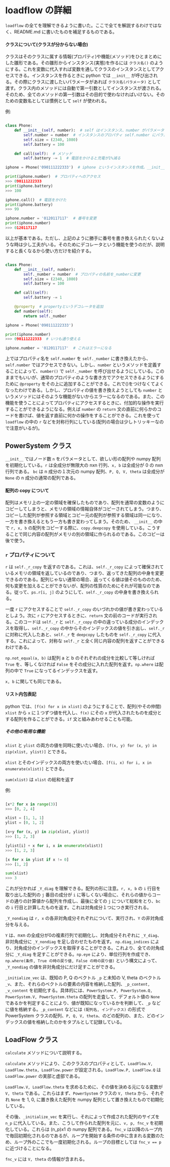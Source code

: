 # loadflow の詳細

`loadflow` の全てを理解できるように書いた。ここで全てを解説するわけではなく、README.md に書いたものを補足するものである。

#### クラスについて(クラスが分からない場合)

クラスはそのクラスに属する情報(プロパティ)や機能(メソッド)をひとまとめにした雛形である。その雛形からインスタンス(実態)を作るには `クラス名()` のようにする。これを変数に代入すれば変数を通してクラスのインスタンスとしてアクセスできる。インスタンスを作るときに python では `__init__` が呼び出される。その際にクラスに渡したいパラメータがあれば `クラス名(パラメータ)` として渡す。クラス内のメソッドには自動で第一引数としてインスタンスが渡される。そのため、全てのメソッドの第一引数はその目的で使わなければいけない。そのための変数名としては慣例として `self` が使われる。

例:
~~~python

class Phone:
    def __init__(self, number):  # self はインスタンス、number がパラメータ
        self.number = number  # インスタンスのプロパティ self.number にパラメータを代入
        self.size = (2340, 1080)
        self.battery = 100

    def call(self):  # メソッド
        self.battery -= 1  # 電話をかけると充電が1%減る

iphone = Phone('090111222333')  # iphone というインスタンスを作成。__init__ が呼ばれる

print(iphone.number)  # プロパティへのアクセス
>>> 090111222333
print(iphone.battery)
>>> 100

iphone.call()  # 電話をかけた
print(iphone.battery)
>>> 99

iphone.number = '0120117117'  # 番号を変更
print(iphone.number)
>>> 0120117117
~~~

以上が基本である。ただし、上記のように勝手に番号を書き換えられたくないような時は少し工夫がいる。そのためにデコレータという機能を使うのだが、説明すると長くなるから使い方だけを紹介する。

~~~python

class Phone:
    def __init__(self, number):
        self._number = number  # プロパティの名前を_numberに変更
        self.size = (2340, 1080)
        self.battery = 100

    def call(self):
        self.battery -= 1

    @property  # propertyというデコレータを追加
    def number(self):
        return self._number

iphone = Phone('090111222333')

print(iphone.number)
>>> 090111222333  # いつも通り使える

iphone.number = '0120117117'  # これはエラーになる

~~~

上ではプロパティ名を `self.number` を `self._number` に書き換えたから、`self.number` ではアクセスできない。しかし、`number` というメソッドを定義することによって、`number()` で `self._number` を呼び出せるようにしている。このままでもいいが、通常のプロパティのような書き方でアクセスできるようにするために `@property` をその上に追加することができる。これで()をつけなくてよくなったわけである。しかし、プロパティの値を書き換えようとしても `number` というメソッドにはそのような機能がないからエラーになるのである。また、この機能を使うことによってプロパティにアクセスするときに、付加的な操作を実行することができるようになる。例えば `number` の `return` 文の直前に何らかのコードを書けば、値を返す直前に何かの操作をすることができる。これを使って `loadflow` の中の `r` などを対称行列にしている(配列の場合は少しトリッキーなので注意がいるが)。

## PowerSystem クラス

`__init__` ではノード数 `n` をパラメータとして、欲しい形の配列や numpy 配列を初期化している。`r` は全成分が無限大の nxn 行列、`x, b` は全成分が 0 の nxn 行列である。 `bc` は n 成分の１次元の numpy 配列、`P, Q, V, theta` は全成分が `None` の n 成分の通常の配列である。

#### 配列の copy について

配列はメモリ上の一定の領域を確保したものであり、配列を通常の変数のようにコピーしてしまうと、メモリの領域の情報自体がコピーされてしまう。つまり、コピーした配列が参照する領域とコピー元の配列が参照する領域は同一になり、一方を書き換えるともう一方も書き変わってしまう。そのため、 `__init__` の中で `r, x, b` の配列をコピーする際に、`copy.deepcopy` を使用している。こうすることで同じ内容の配列がメモリの別の領域に作られるのである。このコピーは後で使う。

### `r` プロパティについて

`r` は `self._r_copy` を返すのである。これは、`self._r_copy` によって確保されているメモリの領域を返しているのであり、つまり、返ってきた配列の中身を変更できるのである。配列じゃない通常の場合、返ってくる値は値そのもののため、何も変更を加えることができないが、配列の性質のためにそれが可能なのである。従って、`ps.r[i, j]` のようにして、`self._r_copy` の中身を書き換えられる。

一度 `r` にアクセスすることで `self._r_copy` のいづれかの値が書き変わっているとしよう。次に `r` にアクセスするときに、`return` 文の前のコードが実行される。このコードは `self._r` と `self._r_copy` の中の違っている成分のインデックスを取得し、`self._r_copy` の中からそのインデックスの値を引き出し、`self._r` に対称に代入したあと、`self._r` を `deepcopy` したものを `self._r_copy` に代入する。これによって、対称な `self._r` と全く同じ内容の配列を返すことができるわけである。

`np.not_equal(a, b)` は配列 a と b のそれぞれの成分を比較して等しければ `True` を、等しくなければ `False` をその成分に入れた配列を返す。`np.where` は配列の中で `True` になってるインデックスを返す。

`x, b` に関しても同じである。

#### リスト内包表記

python では、`[f(x) for x in xlist]` のようにすることで、配列(やその仲間) `xlist` から `x` に１つずつ値を代入し、`f(x)` にその `x` が代入されたものを成分とする配列を作ることができる。`if` 文と組みあわせることも可能。

##### その他の有用な機能

`xlist` と `ylist` の両方の値を同時に使いたい場合、`[f(x, y) for (x, y) in zip(xlist, ylist)]` とできる。

`xlist` とそのインデックスの両方を使いたい場合、`[f(i, x) for i, x in enumerate(xlist)]` とできる。

`sum(xlist)` は `xlist` の総和を返す

例:

~~~python

[x*2 for x in range(3)]
>>> [0, 2, 4]

xlist = [1, 1, 1]
ylist = [0, 1, 2]

[x+y for (x, y) in zip(xlist, ylist)]
>>> [1, 2, 3]

[ylist[i] + x for i, x in enumerate(xlist)]
>>> [1, 2, 3]

[x for x in ylist if x != 0]
>>> [1, 2]

sum(xlist)
>>> 3
~~~

これが分かれば `_Y_diag` を理解できる。配列の形に注意。`r, x, b` の `i` 行目を取り出した配列の `j` 番目の成分が `i` に等しくない場合に、それらの値からコードの通りの計算値から配列を作成し、最後に全ての `j` について総和をとり、`bc` の `i` 行目と計算したものを返す。これは対角成分１つにつき実行される。

`_Y_nondiag` は `r, x` の各非対角成分それぞれについて、実行され、`Y` の非対角成分を与える。

`Y` は、nxn の全成分が0の複素行列で初期化し、対角成分それぞれに `_Y_diag`、非対角成分に `_Y_nondiag` を足し合わせたものを返す。
`np.diag_indices` により、対角成分のインデックスを取得することができる。これより、全ての対角成分に `_Y_diag` を足すことができる。`np.eye` により、単位行列を作成でき、`np.where(条件, True の時の戻り値, False の時の戻り値)` という構文によって、`_Y_nondiag` の値を非対角成分にだけ足すことができる。

`_initialize_vec` は、既知の P, Q のベクトル `_p` と未知の V, theta のベクトル `_v`、また、それらのベクトルの要素の内容を格納した配列、`_p_content, _v_content` を初期化する。具体的には、`PowerSystem.P, PowerSystem.Q, PowerSystem.V, PowerSystem.theta` の配列を走査して、デフォルト値の `None` であるかを判定することにより、値が既知になっているかを判断して、`_p` などに値を格納する。`_p_content` などには `(配列名, インデックス)` の形式で PowerSystem クラスの配列、`P, Q, V, theta`、のどの配列の、また、どのインデックスの値を格納したのかをタプルとして記録している。

## LoadFlow クラス

`calculate` メソッドについて説明する。

`calculate` メソッドにより、このクラスのプロパティとして、`LoadFlow.V, LoadFlow.theta, LoadFlow.power` が設定される。`LoadFlow.P, LoadFlow.Q` は `LoadFlow.power` の実部と虚部である。

`LoadFlow.V, LoadFlow.theta` を求めるために、その値を決める元になる変数が `V, theta` である。これらはまず、`PowerSystem` クラスの `V, theta` から、それぞれ `None` を 1, 0, に置き換えた配列を numpy 配列として置き換えたもので初期化している。

その後、`_initialize_vec` を実行し、それによって作成された配列のサイズを `n_p` に代入している。また、こうして作られた配列を元に、`v, p, fnc_v` を初期化している。これらは (n_p)x1 の numpy 配列である。`fnc_v` は以降のループ内で毎回初期化されるのであるが、ループを開始する条件の中に含まれる変数のため、ループ外のここでも一度初期化される。ループの目標としては `fnc_v == p` に近づけることになる。

`fnc_v` には `V, theta` の情報が含まれる。
